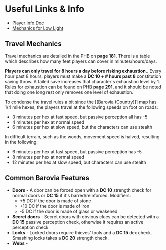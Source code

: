 # Useful Links & Info
* [Player Info Doc](https://docs.google.com/document/d/1AvI5czLZ0aGNCSOVRQOIYPxUb0Np-Ir0vfTaRxvkn9g/edit#heading=h.mt330k9omxl9)
* [Mechanics for Low Light](https://roll20.net/compendium/dnd5e/The%20Environment#toc_3)

## Travel Mechanics

Travel mechanics are detailed in the PHB on **page 181**. There is a table which describes how many feet players can cover in minutes/hours/days.

**Players can only travel for 8 hours a day before risking exhaustion.**. Every hour past 8 hours, players must make a **DC 10 + # hours past 8** constitution saving throw. A failed save increases that character's exhaustion level by 1. Rules for exhaustion can be found on PHB **page 291**, and it should be noted that doing one long rest only removes one level of exhaustion.

To condense the travel rules a bit since the [[Barovia (Country)]] map has 1/4 mile hexes, the players travel at the following speeds on foot on roads:
* 3 minutes per hex at fast speed, but passive perception all has -5
* 4 minutes per hex at normal speed
* 6 minutes per hex at slow speed, but the characters can use stealth

In difficult terrain, such as the woods, movement speed is halved, resulting in the following:
* 6 minutes per hex at fast speed, but passive perception has -5
* 8 minutes per hex at normal speed
* 12 minutes per hex at slow speed, but characters can use stealth

## Common Barovia Features
* **Doors** - A door can be forced open with a **DC 10** strength check for normal doors or **DC 15** if it's barred/reinforced. Modifiers:
  * +5 DC if the door is made of stone
  * +10 DC if the door is made of iron
  * -5 DC if the door is made of glass or weakened
* **Secret doors** - Secret doors with obvious clues can be detected with a **DC 15** passive perception check, otherwise it requires an active perception check
* **Locks** - Locked doors require thieves' tools and a **DC 15** dex check. Smashing locks takes a **DC 20** strength check.
* **Webs** - 